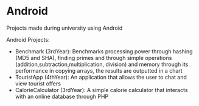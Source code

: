 # Android
Projects made during university using Android

Android Projects: <br />
- Benchmark (3rdYear): Benchmarks processing power through hashing (MD5 and SHA), finding primes and through simple operations (addition,subtraction,multiplication, division) and memory through its performance in copying arrays, the results are outputted in a chart <br />
- TouristApp (4thYear): An application that allows the user to chat and view tourist offers <br />
- CalorieCalculator (3rdYear): A simple calorie calculator that interacts with an online database through PHP <br />

